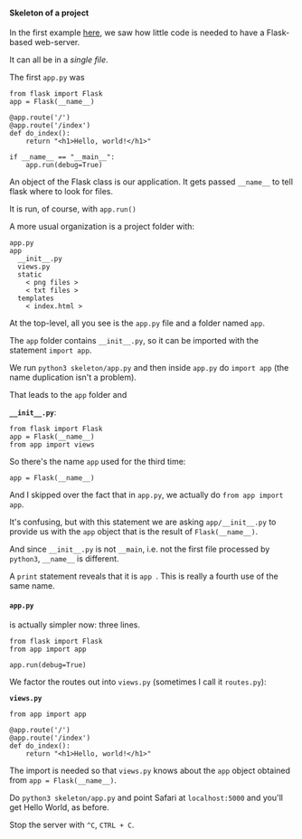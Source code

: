 #### Skeleton of a project

In the first example [here](../one-file/README.md), we saw how little code is needed to have a Flask-based web-server.  

It can all be in a *single file*.  

The first ``app.py`` was

```
from flask import Flask
app = Flask(__name__)

@app.route('/')
@app.route('/index')
def do_index():
    return "<h1>Hello, world!</h1>"

if __name__ == "__main__":
    app.run(debug=True)
```

An object of the Flask class is our application.  It gets passed ``__name__`` to tell flask where to look for files.

It is run, of course, with ``app.run()``


A more usual organization is a project folder with:

```
app.py
app
  __init__.py
  views.py
  static
    < png files >
    < txt files >
  templates
    < index.html >
```

At the top-level, all you see is the ``app.py`` file and a folder named ``app``.  

The ``app`` folder contains ``__init__.py``, so it can be imported with the statement ``import app``.

We run ``python3 skeleton/app.py`` and then inside ``app.py`` do ``import app`` (the name duplication isn't a problem).  

That leads to the ``app`` folder and

**``__init__.py``**:

```
from flask import Flask
app = Flask(__name__)
from app import views
```

So there's the name ``app`` used for the third time:

```
app = Flask(__name__)
``` 

And I skipped over the fact that in ``app.py``, we actually do ``from app import app``. 

It's confusing, but with this statement we are asking ``app/__init__.py`` to provide us with the ``app`` object that is the result of ``Flask(__name__)``.

And since ``__init__.py`` is not ``__main``, i.e. not the first file processed by ``python3``, ``__name__`` is different.  

A ``print`` statement reveals that it is ``app
``.  This is really a fourth use of the same name.

#### ``app.py``

is actually simpler now:  three lines.

```
from flask import Flask
from app import app

app.run(debug=True)
``` 

We factor the routes out into ``views.py`` (sometimes I call it ``routes.py``):

**``views.py``**

```
from app import app

@app.route('/')
@app.route('/index')
def do_index():
    return "<h1>Hello, world!</h1>"
```

The import is needed so that ``views.py`` knows about the ``app`` object obtained from ``app = Flask(__name__)``.

Do ``python3 skeleton/app.py`` and point Safari at ``localhost:5000`` and you'll get Hello World, as before.

Stop the server with ``^C``, ``CTRL + C``.
